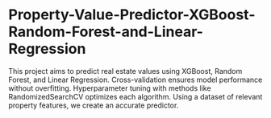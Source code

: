 # Property-Value-Predictor-XGBoost-Random-Forest-and-Linear-Regression
This project aims to predict real estate values using XGBoost, Random Forest, and Linear Regression. Cross-validation ensures model performance without overfitting. Hyperparameter tuning with methods like RandomizedSearchCV optimizes each algorithm. Using a dataset of relevant property features, we create an accurate predictor.
